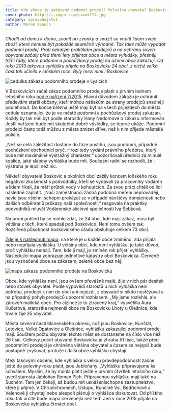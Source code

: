 ```yaml
---
title: Kde všude je zakázaný podomní prodej? Polovinu obyvatel Boskovicka před ním chrání vyhláška
cover-photo: http://i.imgur.com/cxvoklYl.jpg
category: zpravodajství
author: Marek Osouch
---
```


*Chodit od domu k domu, zvonit na zvonky a snažit se vnutit lidem svoje zboží, které nemusí být pokaždé skutečně výhodné. Tak také může vypadat podomní prodej. Proti nekalým praktikám prodejců a na ochranu svých obyvatel začaly před třemi lety přijímat obce a města vyhlášky, přesněji tržní řády, které podomní a pochůzkový prodej na území obce zakazují. Od roku 2013 takovou vyhlášku přijalo na Boskovicku 24 obcí, z nichž velká část tak učinila v loňském roce. Byly mezi nimi i Boskovice.*

<img src="http://i.imgur.com/cxvoklY.jpg" alt="cedulka zákazu podomního prodeje v Lysicích" class="img-responsive img-popup" data-author="Martin Strachoň">

V Boskovicích začal zákaz podomního prodeje platit s prvním lednem letošního roku [podle nařízení 7/2015](http://data.ohlasy.info/trzni-rad.pdf). Hlavní důvodem zákazu je ochránit především starší občany, kteří mohou nátlakům ze strany prodejců snadněji podlehnout. Do konce března ještě mají být na všech příjezdech do města cedule oznamující, že je ve městě podomní a pochůzkový prodej zakázán. Každý by tak měl být podle starostky Hany Nedomové o zákazu informován. Jestli nařízení bude mít skutečně dobré výsledky, se teprve ukáže. Podomní prodejci často totiž můžou z města zmizet dříve, než k nim přijede městská policie.

„Než se celá záležitost dostane do fáze postihu, jsou podomní, případně pochůzkoví obchodníci pryč. Hrozí tedy vydání právního předpisu, který bude mít maximálně výstražný charakter,“ upozorňovali úředníci za minulé koalice, jaké slabiny vyhláška bude mít. Současní radní se rozhodli, že i výstraha je lepší než nic.

Někteří obyvatelé Boskovic a okolních obcí zažily koncem loňského roku negativní zkušenost s podvodníky, kteří se vydávali za pracovníky vodáren a lidem říkali, že měří průtok vody v kohoutcích. Za svou práci chtěli od lidí následně zaplatit. „Naši zaměstnanci žádná podobná měření neprovádějí, navíc jsou všichni schopni prokázat se v případě návštěvy domácností nebo dalších odběratelů průkazy naší společnosti,“ reagovala na praktiky podvodníků mluvčí Vodárenské akciové společnosti Iva Šebková.

Na první pohled by se mohlo zdát, že 24 obcí, kde mají zákaz, musí být většina z těch, které spadají pod Boskovice. Není tomu ovšem tak. Rozšířená působnost boskovického úřadu obsluhuje celkem 73 obcí.

[Zde je k nahlédnutí mapa](https://www.google.com/maps/d/viewer?mid=zvNXqmU1JYlM.kF6Jh3ogFMbI), na které je u každé obce zmíněno, zda přijala nebo nepřijala vyhlášku. U většiny obcí, kde není vyhláška, je také důvod, proč vyhlášku nemají. Tam, kde ji mají, je zmíněn rok přijetí vyhlášky. Následující mapa zobrazuje jednotlivé katastry obcí Boskovicka. Červeně jsou vyznačené obce se zákazem, zeleně obce bez něj:

<img src="http://i.imgur.com/tPlOfPf.png" alt="mapa zákazu podomního prodeje na Boskovicku" class="img-responsive img-popup img-framed" data-author="Tomáš Znamenáček">

Obce, kde vyhláška není, jsou ovšem převážně malé, žije v nich pár desítek nebo stovek obyvatel. Podle výpovědí starostů u nich vyhláška není potřeba, prodejci k nim do obcí ani nejezdí, z obyvatel si nikdo nestěžoval a na případný pohyb prodejců upozorní rozhlasem. „My jsme rozlehlá, ale zároveň malinká obec. Pro cizince je to ztracený kraj,“ vysvětlila Aura Kučerová, starostka nejmenší obce na Boskovicku Lhoty u Olešnice, kde trvale žije 35 obyvatel.

Města severní části blanenského okresu, což jsou Boskovice, Kunštát, Letovice, Velké Opatovice a Olešnice, vyhlášku zakazující podomní prodej mají. Součtem počtu obyvatel těchto měst se dostaneme na číslo více než 26 tisíc. Celkový počet obyvatel Boskovicka je zhruba 51 tisíc, takže před podomními prodejci je chráněna většina obyvatel a časem se nejspíš bude postupně zvyšovat, protože i další obce vyhlášku chystají.

Mezi takovými obcemi, kde vyhláška s velkou pravděpodobností začne ještě do poloviny roku platit, jsou Jabloňany. „Vyhlášku připravujeme ke schválení. Myslím, že by mohla platit ještě v prvním čtvrtletí letošního roku,“ uvedl starosta Jabloňan Roman Plch. Připravenou vyhlášku mají také na Suchém. Tam jen čekají, až budou mít usnášeníschopné zastupitelstvo, které ji přijme. V Chrudichromech, Ústupu, Kunčině Vsi, Bedřichově a Velenově ji chystají nebo alespoň plánují o vyhlášce diskutovat. Od příštího roku tak určitě bude mapa červenější než teď. Jen v roce 2015 přijalo na Boskovicku vyhlášku čtrnáct obcí.

